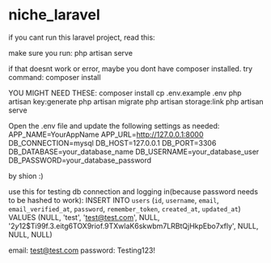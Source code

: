 # niche_laravel
if you cant run this laravel project, read this:

make sure you run:
php artisan serve

if that doesnt work or error, maybe you dont have composer installed.
try command:
composer install

YOU MIGHT NEED THESE:
   composer install
   cp .env.example .env
   php artisan key:generate
   php artisan migrate
   php artisan storage:link
   php artisan serve

   Open the .env file and update the following settings as needed:
   APP_NAME=YourAppName
   APP_URL=http://127.0.0.1:8000
   DB_CONNECTION=mysql
   DB_HOST=127.0.0.1
   DB_PORT=3306
   DB_DATABASE=your_database_name
   DB_USERNAME=your_database_user
   DB_PASSWORD=your_database_password

by shion :)

use this for testing db connection and logging in(because password needs to be hashed to work):
INSERT INTO `users` (`id`, `username`, `email`, `email_verified_at`, `password`, `remember_token`, `created_at`, `updated_at`) VALUES (NULL, 'test', 'test@test.com', NULL, '$2y$12$Ti99f.3.eitg6TOX9riof.9TXwlaK6skwbm7LRBtQjHkpEbo7xfly', NULL, NULL, NULL)

email: test@test.com
password: Testing123!
